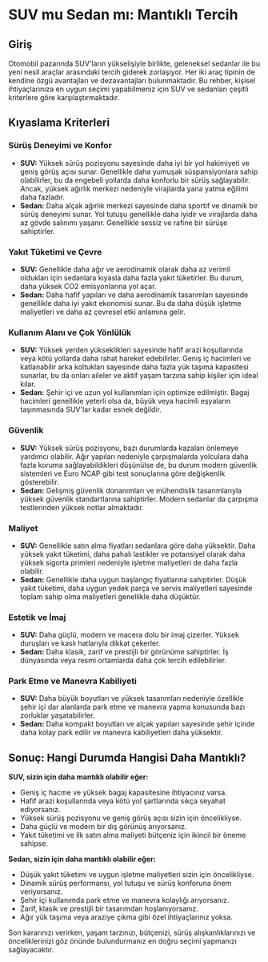 # SUV mu Sedan mı: Mantıklı Tercih

## Giriş

Otomobil pazarında SUV'ların yükselişiyle birlikte, geleneksel sedanlar ile bu yeni nesil araçlar arasındaki tercih giderek zorlaşıyor. Her iki araç tipinin de kendine özgü avantajları ve dezavantajları bulunmaktadır. Bu rehber, kişisel ihtiyaçlarınıza en uygun seçimi yapabilmeniz için SUV ve sedanları çeşitli kriterlere göre karşılaştırmaktadır.

## Kıyaslama Kriterleri

### Sürüş Deneyimi ve Konfor

*   **SUV:** Yüksek sürüş pozisyonu sayesinde daha iyi bir yol hakimiyeti ve geniş görüş açısı sunar. Genellikle daha yumuşak süspansiyonlara sahip olabilirler, bu da engebeli yollarda daha konforlu bir sürüş sağlayabilir. Ancak, yüksek ağırlık merkezi nedeniyle virajlarda yana yatma eğilimi daha fazladır.
*   **Sedan:** Daha alçak ağırlık merkezi sayesinde daha sportif ve dinamik bir sürüş deneyimi sunar. Yol tutuşu genellikle daha iyidir ve virajlarda daha az gövde salınımı yaşanır. Genellikle sessiz ve rafine bir sürüşe sahiptirler.

### Yakıt Tüketimi ve Çevre

*   **SUV:** Genellikle daha ağır ve aerodinamik olarak daha az verimli oldukları için sedanlara kıyasla daha fazla yakıt tüketirler. Bu durum, daha yüksek CO2 emisyonlarına yol açar.
*   **Sedan:** Daha hafif yapıları ve daha aerodinamik tasarımları sayesinde genellikle daha iyi yakıt ekonomisi sunar. Bu da daha düşük işletme maliyetleri ve daha az çevresel etki anlamına gelir.

### Kullanım Alanı ve Çok Yönlülük

*   **SUV:** Yüksek yerden yükseklikleri sayesinde hafif arazi koşullarında veya kötü yollarda daha rahat hareket edebilirler. Geniş iç hacimleri ve katlanabilir arka koltukları sayesinde daha fazla yük taşıma kapasitesi sunarlar, bu da onları aileler ve aktif yaşam tarzına sahip kişiler için ideal kılar.
*   **Sedan:** Şehir içi ve uzun yol kullanımları için optimize edilmiştir. Bagaj hacimleri genellikle yeterli olsa da, büyük veya hacimli eşyaların taşınmasında SUV'lar kadar esnek değildir.

### Güvenlik

*   **SUV:** Yüksek sürüş pozisyonu, bazı durumlarda kazaları önlemeye yardımcı olabilir. Ağır yapıları nedeniyle çarpışmalarda yolculara daha fazla koruma sağlayabildikleri düşünülse de, bu durum modern güvenlik sistemleri ve Euro NCAP gibi test sonuçlarına göre değişkenlik gösterebilir.
*   **Sedan:** Gelişmiş güvenlik donanımları ve mühendislik tasarımlarıyla yüksek güvenlik standartlarına sahiptirler. Modern sedanlar da çarpışma testlerinden yüksek notlar almaktadır.

### Maliyet

*   **SUV:** Genellikle satın alma fiyatları sedanlara göre daha yüksektir. Daha yüksek yakıt tüketimi, daha pahalı lastikler ve potansiyel olarak daha yüksek sigorta primleri nedeniyle işletme maliyetleri de daha fazla olabilir.
*   **Sedan:** Genellikle daha uygun başlangıç fiyatlarına sahiptirler. Düşük yakıt tüketimi, daha uygun yedek parça ve servis maliyetleri sayesinde toplam sahip olma maliyetleri genellikle daha düşüktür.

### Estetik ve İmaj

*   **SUV:** Daha güçlü, modern ve macera dolu bir imaj çizerler. Yüksek duruşları ve kaslı hatlarıyla dikkat çekerler.
*   **Sedan:** Daha klasik, zarif ve prestijli bir görünüme sahiptirler. İş dünyasında veya resmi ortamlarda daha çok tercih edilebilirler.

### Park Etme ve Manevra Kabiliyeti

*   **SUV:** Daha büyük boyutları ve yüksek tasarımları nedeniyle özellikle şehir içi dar alanlarda park etme ve manevra yapma konusunda bazı zorluklar yaşatabilirler.
*   **Sedan:** Daha kompakt boyutları ve alçak yapıları sayesinde şehir içinde daha kolay park edilir ve manevra kabiliyetleri daha yüksektir.

## Sonuç: Hangi Durumda Hangisi Daha Mantıklı?

**SUV, sizin için daha mantıklı olabilir eğer:**

*   Geniş iç hacme ve yüksek bagaj kapasitesine ihtiyacınız varsa.
*   Hafif arazi koşullarında veya kötü yol şartlarında sıkça seyahat ediyorsanız.
*   Yüksek sürüş pozisyonu ve geniş görüş açısı sizin için öncelikliyse.
*   Daha güçlü ve modern bir dış görünüş arıyorsanız.
*   Yakıt tüketimi ve ilk satın alma maliyeti bütçeniz için ikincil bir öneme sahipse.

**Sedan, sizin için daha mantıklı olabilir eğer:**

*   Düşük yakıt tüketimi ve uygun işletme maliyetleri sizin için öncelikliyse.
*   Dinamik sürüş performansı, yol tutuşu ve sürüş konforuna önem veriyorsanız.
*   Şehir içi kullanımda park etme ve manevra kolaylığı arıyorsanız.
*   Zarif, klasik ve prestijli bir tasarımdan hoşlanıyorsanız.
*   Ağır yük taşıma veya araziye çıkma gibi özel ihtiyaçlarınız yoksa.

Son kararınızı verirken, yaşam tarzınızı, bütçenizi, sürüş alışkanlıklarınızı ve önceliklerinizi göz önünde bulundurmanız en doğru seçimi yapmanızı sağlayacaktır.